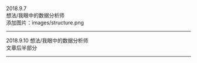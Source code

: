 2018.9.7  
想法/我眼中的数据分析师  
添加图片：images/structure.png

----------
2018.9.10
想法/我眼中的数据分析师  
文章后半部分

----------
